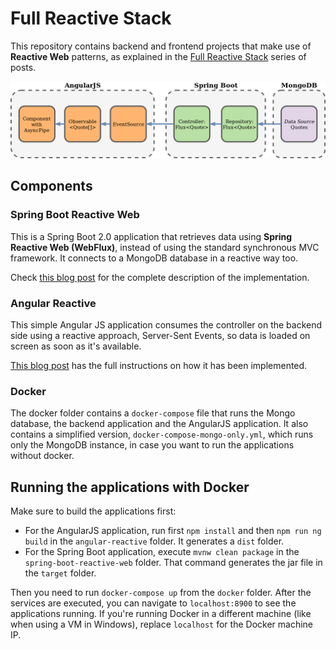 # Full Reactive Stack

This repository contains backend and frontend projects that make use of **Reactive Web** patterns,
as explained in the [Full Reactive Stack](https://thepracticaldeveloper.com/full-reactive-stack)
series of posts.

![Full Reactive Stack Overview](resources/reactive_overview.png)

## Components

### Spring Boot Reactive Web

This is a Spring Boot 2.0 application that retrieves data using **Spring Reactive Web (WebFlux)**,
instead of using the standard synchronous MVC framework. It connects to a MongoDB database in a reactive
way too.

Check [this blog post](https://thepracticaldeveloper.com/2017/11/04/full-reactive-stack-with-spring-webflux-and-angularjs/)
for the complete description of the implementation.

### Angular Reactive

This simple Angular JS application consumes the controller on the backend side using a reactive approach,
 Server-Sent Events, so data is loaded on screen as soon as it's available.

[This blog post](https://thepracticaldeveloper.com/2017/11/04/full-reactive-stack-ii-the-angularjs-client/)
has the full instructions on how it has been implemented.

### Docker

The docker folder contains a `docker-compose` file that runs the Mongo database, the backend application
and the AngularJS application. It also contains a simplified version, `docker-compose-mongo-only.yml`, which
runs only the MongoDB instance, in case you want to run the applications without docker.

## Running the applications with Docker

Make sure to build the applications first:

* For the AngularJS application, run first `npm install` and then `npm run ng build`
in the `angular-reactive` folder. It generates a `dist` folder.
* For the Spring Boot application, execute `mvnw clean package` in the `spring-boot-reactive-web` folder.
That command generates the jar file in the `target` folder.

Then you need to run `docker-compose up` from the `docker` folder. After the services are executed, you
can navigate to `localhost:8900` to see the applications running. If you're running Docker in a different
machine (like when using a VM in Windows), replace `localhost` for the Docker machine IP.